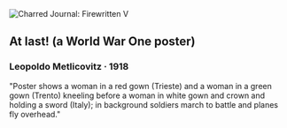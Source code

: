 <div class="artwork-of-the-day">
  <div class="container">
    <div class="img-wrapper">
      <img
        src="https://uploads3.wikiart.org/00332/images/leopoldo-metlicovitz/leopoldo-metlicovitz-wwi-poster.jpg"
        alt="Charred Journal: Firewritten V" />
    </div>
    <div class="artwork-detail">
      <div class="artwork-origin"> 
        <h2 class="artwork-name">At last! (a World War One poster)</h2>
        <h3 class="artist">
          Leopoldo Metlicovitz
                    ·  1918
        </h3>
      </div>
      <p class="description">
        <span class="artwork-description-text ng-binding" ng-bind-html="viewModel.ArtworkOfTheDay.Description | unsafe">"Poster shows a woman in a red gown (Trieste) and a woman in a green gown (Trento) kneeling before a woman in white gown and crown and holding a sword (Italy); in background soldiers march to battle and planes fly overhead."</span>
                        <div class="text-shadow-container ng-hide" ng-show="showShadow"></div>
      </p>
    </div>
  </div>

</div>
